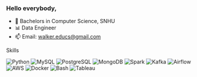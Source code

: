### Hello everybody,

- :book: Bachelors in Computer Science, SNHU
- 📊 Data Engineer
- 📫 Email: walker.educs@gmail.com

Skills 

![Python](https://img.shields.io/badge/-Python-purple?style=flat-square&logo=python&logoColor=yellow)
![MySQL](https://img.shields.io/badge/-MySQL-yellow?style=flat-square&logo=mysql&logoColor=white)
![PostgreSQL](https://img.shields.io/badge/-PostgreSQL-white?style=flat-square&logo=postgresql&logoColor=purple)
![MongoDB](https://img.shields.io/badge/-MongoDB-purple?style=flat-square&logo=mongodb&logoColor=yellow)
![Spark](https://img.shields.io/badge/-Apache%20Spark-yellow?style=flat-square&logo=Apache%20Spark)
![Kafka](https://img.shields.io/badge/-Kafka-purple?style=flat-square&logo=apache-kafka&logoColor=white)
![Airflow](https://img.shields.io/badge/-Airflow-white?style=flat-square&logo=apache-airflow&logoColor=purple)
![AWS](https://img.shields.io/badge/-AWS-purple?style=flat-square&logo=amazon-aws&logoColor=yellow)
![Docker](https://img.shields.io/badge/-Docker-yellow?style=flat-square&logo=docker&logoColor=white)
![Bash](https://img.shields.io/badge/-Bash-purple?style=flat-square&logo=gnu-bash&logoColor=yellow)
![Tableau](https://img.shields.io/badge/-Tableau-yellow?style=flat-square&logo=tableau&logoColor=white)










<!--
**WCM-CS/WCM-CS** is a ✨ _special_ ✨ repository because its `README.md` (this file) appears on your GitHub profile.

Here are some ideas to get you started:

- 🔭 I’m currently working on ...
- 🌱 I’m currently learning ...
- 👯 I’m looking to collaborate on ...
- 🤔 I’m looking for help with ...
- 💬 Ask me about ...
- 📫 How to reach me: ...
- 😄 Pronouns: ...
- ⚡ Fun fact: ...
-->
